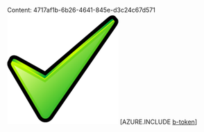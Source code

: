 Content: 4717af1b-6b26-4641-845e-d3c24c67d571![image](2f51dd98-18e5-4664-b69d-c14e914bc3d8.png)
[AZURE.INCLUDE [b-token](test---7db25ac7-22f5-4f51-b3dd-797a9d21cfe7.md)]

